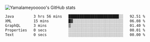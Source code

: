 ![Yamalameyooooo's GitHub stats](https://github-readme-stats.vercel.app/api?username=yamalameyooooo&theme=transparent&show_icons=true\&show=reviews,discussions_started,discussions_answered,prs_merged,prs_merged_percentage)

<!--START_SECTION:waka-->

```txt
Java         3 hrs 56 mins   ███████████████████████░░   92.51 %
XML          15 mins         █▓░░░░░░░░░░░░░░░░░░░░░░░   06.08 %
GraphQL      3 mins          ▒░░░░░░░░░░░░░░░░░░░░░░░░   01.40 %
Properties   0 secs          ░░░░░░░░░░░░░░░░░░░░░░░░░   00.01 %
Text         0 secs          ░░░░░░░░░░░░░░░░░░░░░░░░░   00.00 %
```

<!--END_SECTION:waka-->

